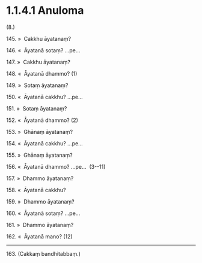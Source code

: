 # 1.1.4.1 Anuloma

(8.)

145\. »  Cakkhu āyatanaṃ?

146\. «  Āyatanā sotaṃ? …pe…

147\. »  Cakkhu āyatanaṃ?

148\. «  Āyatanā dhammo? (1)

149\. »  Sotaṃ āyatanaṃ?

150\. «  Āyatanā cakkhu? …pe…

151\. »  Sotaṃ āyatanaṃ?

152\. «  Āyatanā dhammo? (2)

153\. »  Ghānaṃ āyatanaṃ?

154\. «  Āyatanā cakkhu? …pe…

155\. »  Ghānaṃ āyatanaṃ?

156\. «  Āyatanā dhammo? …pe…  (3--11)

157\. »  Dhammo āyatanaṃ?

158\. «  Āyatanā cakkhu?

159\. »  Dhammo āyatanaṃ?

160\. «  Āyatanā sotaṃ? …pe…

161\. »  Dhammo āyatanaṃ?

162\. «  Āyatanā mano? (12)

---

163\. (Cakkaṃ bandhitabbaṃ.)
